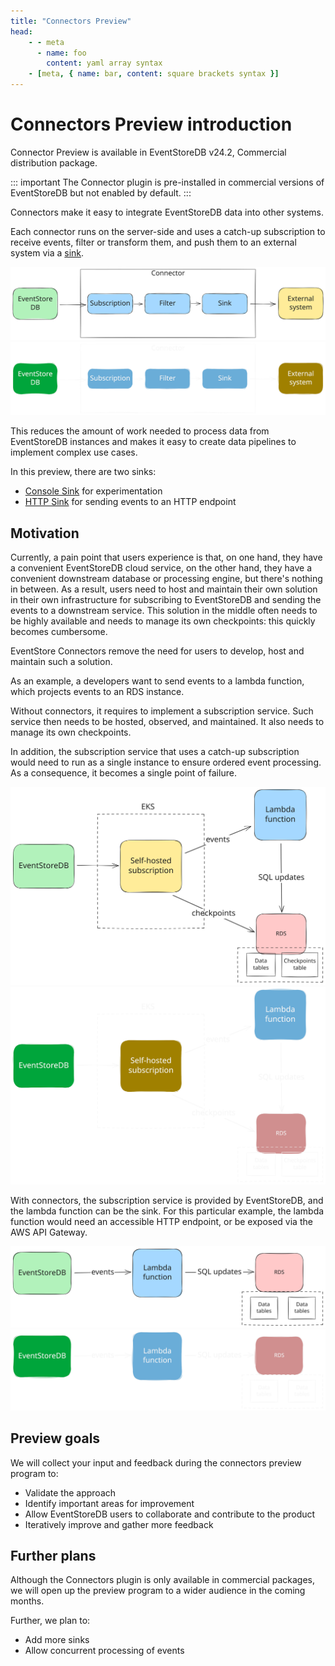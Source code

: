 ```yaml
---
title: "Connectors Preview"
head:
    - - meta
      - name: foo
        content: yaml array syntax
    - [meta, { name: bar, content: square brackets syntax }]
---
```


# Connectors Preview introduction 

<Badge text="Commercial" type="info" vertical="middle"/>

Connector Preview is available in EventStoreDB v24.2, Commercial distribution package.

::: important
The Connector plugin is pre-installed in commercial versions of EventStoreDB but not enabled by default. 
:::

Connectors make it easy to integrate EventStoreDB data into other systems.

Each connector runs on the server-side and uses a catch-up subscription to receive events, filter or transform them, and push them to an external system via a [sink](https://en.wikipedia.org/wiki/Sink_(computing)).

![Connectors Anatomy](./images/connector-anatomy.svg#light)
![Connectors Anatomy](./images/connector-anatomy-dark.svg#dark)

This reduces the amount of work needed to process data from EventStoreDB instances and makes it easy to create data pipelines to implement complex use cases.

In this preview, there are two sinks:

- [Console Sink](./sinks.md#console-sink) for experimentation
- [HTTP Sink](./sinks.md#http-sink) for sending events to an HTTP endpoint

## Motivation

Currently, a pain point that users experience is that, on one hand, they have a convenient EventStoreDB cloud service, on the other hand, they have a convenient downstream database or processing engine, but there's nothing in between. As a result, users need to host and maintain their own
solution in their own infrastructure for subscribing to EventStoreDB and
sending the events to a downstream service. This solution in the middle often needs to be highly available and needs to manage its own checkpoints: this quickly becomes cumbersome.

EventStore Connectors remove the need for users to develop, host and maintain such a solution.

As an example, a developers want to send events to a lambda function, which projects events to an RDS instance.

Without connectors, it requires to implement a subscription service. Such service then needs to be hosted, observed, and maintained. It also needs to manage its own checkpoints.

In addition, the subscription service that uses a catch-up subscription would need to run as a single instance to ensure ordered event processing. As a consequence, it becomes a single point of failure.

![Example with EKS and Lambda](./images/example-lambda-eks.svg#light)
![Example with EKS and Lambda](./images/example-lambda-eks-dark.svg#dark)

With connectors, the subscription service is provided by EventStoreDB, and the lambda function can be the sink. For this particular example, the lambda function would need an accessible HTTP endpoint, or be exposed via the AWS API Gateway.

![Example with Connector and Lambda](./images/example-lambda-connector.svg#light)
![Example with Connector and Lambda](./images/example-lambda-connector-dark.svg#dark)

## Preview goals

We will collect your input and feedback during the connectors preview program to:

* Validate the approach
* Identify important areas for improvement
* Allow EventStoreDB users to collaborate and contribute to the product
* Iteratively improve and gather more feedback

## Further plans

Although the Connectors plugin is only available in commercial packages, we will open up the preview program to a wider audience in the coming months.

Further, we plan to:
* Add more sinks
* Allow concurrent processing of events





